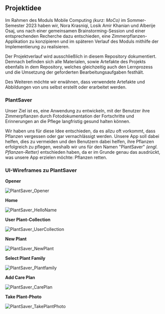 ## Projektidee

Im Rahmen des Moduls Mobile Computing _(kurz: MoCo)_ im Sommer-Semester 2023 haben wir, Nora Krasniqi, Losik Amir Khanian und Alberije Osaj, uns nach einer gemeinsamen Brainstorming-Session und einer entsprechenden Recherche dazu entschieden, eine Zimmerpflanzen-Applikation zu konzipieren und im späteren Verlauf des Moduls mithilfe der Implementierung zu realisieren. 

Der Projektverlauf wird ausschließlich in diesem Repository dokumentiert. Demnach befinden sich alle Materialen, sowie Artefakte des Projekts ebenfalls in dem Repository, welches gleichzeitig auch den Lernprozess und die Umsetzung der geforderten Bearbeitungsaufgaben festhält.

Des Weiteren möchte wir erwähnen, dass verwendete Artefakte und Abbildungen von uns selbst erstellt oder erarbeitet werden. 

### PlantSaver

Unser Ziel ist es, eine Anwendung zu entwickeln, mit der Benutzer ihre Zimmerpflanzen durch Fotodokumentation der Fortschritte und Erinnerungen an die Pflege langfristig gesund halten können. 

Wir haben uns für diese Idee entschieden, da es allzu oft vorkommt, dass Pflanzen vergessen oder gar vernachlässigt werden. Unsere App soll dabei helfen, dies zu vermeiden und den Benutzern dabei helfen, ihre Pflanzen erfolgreich zu pflegen, weshalb wir uns für den Namen "PlantSaver" _(engl. Pflanzen-Retter)_ entschieden haben, da er im Grunde genau das ausdrückt, was unsere App erzielen möchte: Pflanzen retten. 

### UI-Wireframes zu PlantSaver

**Opener**

![PlantSaver_Opener](https://user-images.githubusercontent.com/92301157/236635074-864f74c7-c2e1-4d54-9e93-78a9b8489d20.png)


**Home**

![PlantSaver_HelloName](https://user-images.githubusercontent.com/92301157/236635082-5e30e121-a94a-471b-8729-c7323cbac4be.png)

**User Plant-Collection**

![PlantSaver_UserCollection](https://user-images.githubusercontent.com/92301157/236644388-cbc35c74-96c9-4848-9933-eb75a0d4678a.png)

**New Plant**

![PlantSaver_NewPlant](https://github.com/alberije/Krasniqi_Osaj_AmirKhanian_MoCo_SoSe23/assets/92301157/500cf510-1414-40b3-9361-956fab8a2552)

**Select Plant Family**

![PlantSaver_Plantfamily](https://github.com/alberije/Krasniqi_Osaj_AmirKhanian_MoCo_SoSe23/assets/92301157/fdfc86e4-f52b-4515-9dfb-177b889bdd8b)

**Add Care Plan**

![PlantSaver_CarePlan](https://github.com/alberije/Krasniqi_Osaj_AmirKhanian_MoCo_SoSe23/assets/92301157/9418ba7b-8e2c-4dd8-92ac-8e8ba122d6d8)

**Take Plant-Photo**

![PlantSaver_TakePlantPhoto](https://user-images.githubusercontent.com/92301157/236635127-8447a798-25a5-448e-b8eb-a0809c084079.png)



